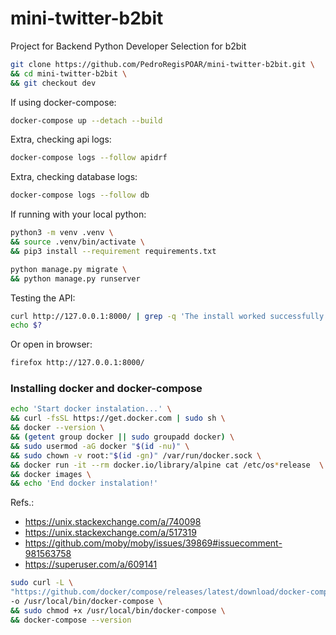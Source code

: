 # mini-twitter-b2bit
Project for Backend Python Developer Selection for b2bit




```bash
git clone https://github.com/PedroRegisPOAR/mini-twitter-b2bit.git \
&& cd mini-twitter-b2bit \
&& git checkout dev
```


If using docker-compose:
```bash
docker-compose up --detach --build
```


Extra, checking api logs:
```bash
docker-compose logs --follow apidrf 
```

Extra, checking database logs:
```bash
docker-compose logs --follow db 
```



If running with your local python:
```bash
python3 -m venv .venv \
&& source .venv/bin/activate \
&& pip3 install --requirement requirements.txt
```

```bash
python manage.py migrate \
&& python manage.py runserver
```

Testing the API:
```bash
curl http://127.0.0.1:8000/ | grep -q 'The install worked successfully! Congratulations!'
echo $?
```

Or open in browser:
```bash
firefox http://127.0.0.1:8000/ 
```


### Installing docker and docker-compose


```bash
echo 'Start docker instalation...' \
&& curl -fsSL https://get.docker.com | sudo sh \
&& docker --version \
&& (getent group docker || sudo groupadd docker) \
&& sudo usermod -aG docker "$(id -nu)" \
&& sudo chown -v root:"$(id -gn)" /var/run/docker.sock \
&& docker run -it --rm docker.io/library/alpine cat /etc/os*release  \
&& docker images \
&& echo 'End docker instalation!'
```
Refs.:
- https://unix.stackexchange.com/a/740098
- https://unix.stackexchange.com/a/517319
- https://github.com/moby/moby/issues/39869#issuecomment-981563758
- https://superuser.com/a/609141


```bash
sudo curl -L \
"https://github.com/docker/compose/releases/latest/download/docker-compose-$(uname -s)-$(uname -m)" \
-o /usr/local/bin/docker-compose \
&& sudo chmod +x /usr/local/bin/docker-compose \
&& docker-compose --version
```
